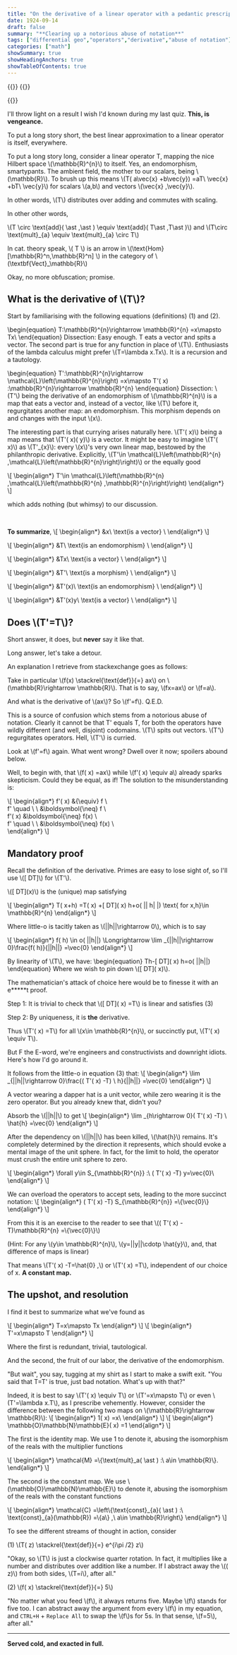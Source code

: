 ```yaml
---
title: "On the derivative of a linear operator with a pedantic prescription to purge a pet peeve"
date: 1924-09-14
draft: false
summary: "**Clearing up a notorious abuse of notation**"
tags: ["differential geo","operators","derivative","abuse of notation"]
categories: ["math"]
showSummary: true
showHeadingAnchors: true
showTableOfContents: true
---
```

{{<katex>}}
{{<rtl>}}

{{</rtl>}}

I'll throw light on a result I wish I'd known during my last quiz. **This, is vengeance.**


To put a long story short, the best linear approximation to a linear operator is itself, everywhere.

To put a long story long, consider a linear operator T, mapping the nice Hilbert space \\(\mathbb{R}^{n}\\) to itself. Yes, an endomorphism, smartypants. The ambient field, the mother to our scalars, being \\(\mathbb{R}\\). To brush up this means \\(T( a\vec{x} +b\vec{y}) =aT\ \vec{x} +bT\ \vec{y}\\) for scalars \\(a,b\\) and vectors \\(\vec{x} ,\vec{y}\\). 

In other words, \\(T\\) distributes over adding and commutes with scaling.

In other other words, 

\\(T \circ \text{add}( \ast ,\ast ) \equiv \text{add}( T\ast ,T\ast )\\) and \\(T\circ \text{mult}\_{a} \equiv \text{mult}_{a} \circ T\\)

In cat. theory speak, \\( T \\) is an arrow in \\(\text{Hom}[\mathbb{R}^n,\mathbb{R}^n] \\) in the category of \\(\textbf{Vect}_\mathbb{R}\\)

Okay, no more obfuscation; promise.



## What is the derivative of \\(T\\)?

Start by familiarising with the following equations (definitions) (1) and (2).


\begin{equation}
T:\mathbb{R}^{n}\rightarrow \mathbb{R}^{n} =x\mapsto Tx\ 
\end{equation}
Dissection: Easy enough. T eats a vector and spits a vector. The second part is true for any function in place of \\(T\\). Enthusiasts of the lambda calculus might prefer \\(T=\lambda x.Tx\\). It is a recursion and a tautology.


\begin{equation}
T':\mathbb{R}^{n}\rightarrow \mathcal{L}\left(\mathbb{R}^{n}\right) =x\mapsto T'( x) :\mathbb{R}^{n}\rightarrow \mathbb{R}^{n}
\end{equation}
Dissection: \\(T'\\) being the derivative of an endomorphism of \\(\mathbb{R}^{n}\\) is a map that eats a vector and, instead of a vector, like \\(T\\) before it, regurgitates another map: an endomorphism. This morphism depends on and changes with the input \\(x\\).



The interesting part is that currying arises naturally here. \\(T'( x)\\) being a map means that \\(T'( x)( y)\\) is a vector. It might be easy to imagine \\(T'( x)\\) as \\(T'_{x}\\): every \\(x\\)'s very own linear map, bestowed by the philanthropic derivative. Explicitly, \\(T'\in \mathcal{L}\left(\mathbb{R}^{n} ,\mathcal{L}\left(\mathbb{R}^{n}\right)\right)\\) or the equally good

\\[
\begin{align*}
 T'\in \mathcal{L}\left(\mathbb{R}^{n} ,\mathcal{L}\left(\mathbb{R}^{n} ,\mathbb{R}^{n}\right)\right)
\end{align*}
\\]


  which adds nothing (but whimsy) to our discussion.

<br>


**To summarize**,
\\[
\begin{align*}
&x\ \text{is a vector} \\
\end{align*}
\\]

\\[
\begin{align*}
&T\ \text{is an endomorphism} \\
\end{align*}
\\]

\\[
\begin{align*}
&Tx\ \text{is a vector} \\
\end{align*}
\\]

\\[
\begin{align*}
&T'\ \text{is a morphism} \\
\end{align*}
\\]

\\[
\begin{align*}
&T'(x)\ \text{is an endomorphism} \\
\end{align*}
\\]

\\[
\begin{align*}
&T'(x)y\ \text{is a vector} \\
\end{align*}
\\]



## Does \\(T'=T\\)?



Short answer, it does, but **never** say it like that.

Long answer, let's take a detour.



An explanation I retrieve from stackexchange goes as follows:

Take in particular \\(f(x) \stackrel{\text{def}}{=} ax\\) on \\(\mathbb{R}\rightarrow \mathbb{R}\\). That is to say, \\(fx=ax\\) or \\(f=a\\).

And what is the derivative of \\(ax\\)? So \\(f'=f\\). Q.E.D.



This is a source of confusion which stems from a notorious abuse of notation. Clearly it cannot be that T' equals T, for both the operators have wildly different (and well, disjoint) codomains. \\(T\\) spits out vectors. \\(T'\\) regurgitates operators. Hell, \\(T'\\) is curried.



Look at \\(f'=f\\) again. What went wrong? Dwell over it now; spoilers abound below.



Well, to begin with, that \\(f( x) =ax\\) while \\(f'( x) \equiv a\\) already sparks skepticism. Could they be equal, as if! The solution to the misunderstanding is:

\\[
\begin{align*}
f'( x) &{\equiv} f \\\
f'  \quad \ \  &\boldsymbol{\neq} f \\\
f'( x) &\boldsymbol{\neq} f(x) \\\
f' \quad \ \ &\boldsymbol{\neq} f(x) \\\
\end{align*}
\\]


## Mandatory proof



Recall the definition of the derivative. Primes are easy to lose sight of, so I'll use \\([ DT]\\) for \\(T'\\).

\\([ DT]\(x)\\) is the (unique) map satisfying

\\[
\begin{align*}
 T( x+h) =T( x) +[ DT]\( x) h+o( || h| |) \text{   for x,h}\in \mathbb{R}^{n}
\end{align*}
\\]


Where little-o is tacitly taken as \\(||h||\rightarrow 0\\), which is to say

\\[
\begin{align*}
 f( h) \in o( ||h||) \Longrightarrow \lim _{||h||\rightarrow 0}\frac{f( h)}{||h||} =\vec{0}
\end{align*}
\\]


By linearity of \\(T\\), we have:
\begin{equation}
Th-[ DT]\( x) h=o( ||h||)
\end{equation}
Where we wish to pin down \\([ DT]\( x)\\).



The mathematician's attack of choice here would be to finesse it with an e*****t proof.

Step 1: It is trivial to check that \\([ DT]\( x) =T\\) is linear and satisfies (3)

Step 2: By uniqueness, it is **the** derivative. 

Thus \\(T'( x) =T\\) for all \\(x\in \mathbb{R}^{n}\\), or succinctly put, \\(T'( x) \equiv T\\).


But F the E-word, we're engineers and constructivists and downright idiots. Here's how I'd go around it.

It follows from the little-o in equation (3) that:
\\[
\begin{align*}
\lim _{||h||\rightarrow 0}\frac{( T'( x) -T) \ h}{||h||} =\vec{0}
\end{align*}
\\]



A vector wearing a dapper hat is a unit vector, while zero wearing it is the zero operator. But you already knew that, didn't you?



Absorb the \\(||h||\\) to get
\\[
\begin{align*}
\lim _{h\rightarrow 0}( T'( x) -T) \ \hat{h} =\vec{0}
\end{align*}
\\]

After the dependency on \\(||h||\\) has been killed, \\(\hat{h}\\) remains. It's completely determined by the direction it represents, which should evoke a mental image of the unit sphere. In fact, for the limit to hold, the operator must crush the entire unit sphere to zero.

\\[
\begin{align*}
\forall y\in S_{\mathbb{R}^{n}} :\ ( T'( x) -T) y=\vec{0}\\
\end{align*}
\\]

We can overload the operators to accept sets, leading to the more succinct notation:
\\[
\begin{align*}
( T'( x) -T) S_{\mathbb{R}^{n}} =\\{\vec{0}\\}
\end{align*}
\\]


From this it is an exercise to the reader to see that \\(( T'( x) -T)\mathbb{R}^{n} =\\{\vec{0}\\}\\)

(Hint: For any \\(y\in \mathbb{R}^{n}\\), \\(y=||y||\cdotp \hat{y}\\), and, that difference of maps is linear)



That means \\(T'( x) -T=\hat{0} ,\\) or \\(T'( x) =T\\), independent of our choice of x. **A constant map.**



## The upshot, and resolution



I find it best to summarize what we've found as


\\[
\begin{align*}
T=x\mapsto Tx
\end{align*}
\\]
\\[
\begin{align*}
T'=x\mapsto T
\end{align*}
\\]


 Where the first is redundant, trivial, tautological.

And the second, the fruit of our labor, the derivative of the endomorphism.



"But wait", you say, tugging at my shirt as I start to make a swift exit. "You said that T=T' is true, just bad notation. What's up with that?"



Indeed, it is best to say \\(T'( x) \equiv T\\) or \\(T'=x\mapsto T\\) or even \\(T'=\lambda x.T\\), as I prescribe vehemently. However, consider the difference between the following two maps on \\(\mathbb{R}\rightarrow \mathbb{R}\\):
\\[
\begin{align*}
1( x) =x\\
\end{align*}
\\]
\\[
\begin{align*}
\mathbb{O}\mathbb{N}\mathbb{E}( x) =1
\end{align*}
\\]


The first is the identity map. We use 1 to denote it, abusing the isomorphism of the reals with the multiplier functions


\\[
\begin{align*}
\mathcal{M} =\\{\text{mult}_a( \ast ) :\ a\in \mathbb{R}\\}.
\end{align*}
\\]

The second is the constant map. We use \\(\mathbb{O}\mathbb{N}\mathbb{E}\\) to denote it, abusing the isomorphism of the reals with the constant functions


\\[
\begin{align*}
 \mathcal{C} =\left\\{\text{const}\_{a}( \ast ) :\ \text{const}_{a}(\mathbb{R}) =\\{a\\} ,\ a\in \mathbb{R}\right\\}
\end{align*}
\\]




To see the different streams of thought in action, consider



(1) \\(T( z) \stackrel{\text{def}}{=} e^{i\pi /2} z\\)

"Okay, so \\(T\\) is just a clockwise quarter rotation. In fact, it multiplies like a number and distributes over addition like a number. If I abstract away the \\(( z)\\) from both sides, \\(T=i\\), after all."



(2) \\(f( x) \stackrel{\text{def}}{=} 5\\)

"No matter what you feed \\(f\\), it always returns five. Maybe \\(f\\) stands for five too. I can abstract away the argument from every \\(f\\) in my equation, and `CTRL+H` + `Replace All` to swap the \\(f\\)s for 5s. In that sense, \\(f=5\\), after all."

---

**Served cold, and exacted in full.**